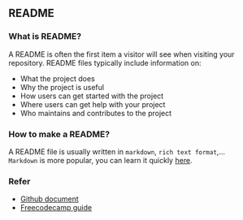 ## README

### What is README?

A README is often the first item a visitor will see when visiting your repository. README files typically include information on:

- What the project does
- Why the project is useful
- How users can get started with the project
- Where users can get help with your project
- Who maintains and contributes to the project

### How to make a README?

A README file is usually written in `markdown`, `rich text format`,...</br>
`Markdown` is more popular, you can learn it quickly [here](https://www.markdownguide.org/basic-syntax/).

### Refer
- [Github document](https://docs.github.com/en/repositories/managing-your-repositorys-settings-and-features/customizing-your-repository/about-readmes)
- [Freecodecamp guide](https://www.freecodecamp.org/news/how-to-write-a-good-readme-file/)
